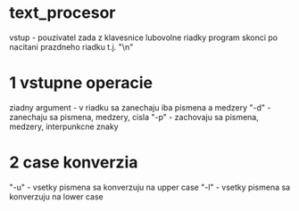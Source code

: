 # text_procesor
vstup - pouzivatel zada z klavesnice lubovolne riadky
program skonci po nacitani prazdneho riadku t.j. "\n"
# 1 vstupne operacie
ziadny argument - v riadku sa zanechaju iba pismena a medzery
"-d" - zanechaju sa pismena, medzery, cisla
"-p" - zachovaju sa pismena, medzery, interpunkcne znaky
# 2 case konverzia
"-u" - vsetky pismena sa konverzuju na upper case
"-l" - vsetky pismena sa konverzuju na lower case

